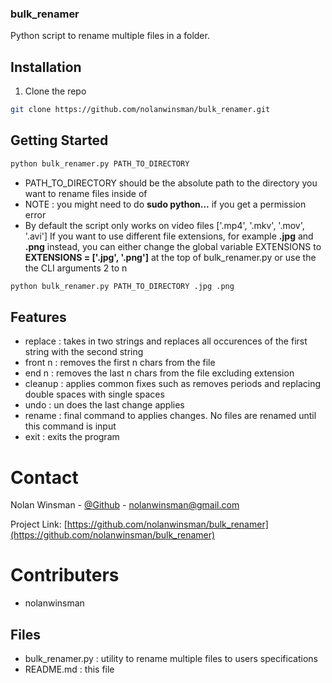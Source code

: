 ### bulk_renamer

Python script to rename multiple files in a folder.


## Installation

1. Clone the repo
```sh
git clone https://github.com/nolanwinsman/bulk_renamer.git
```

## Getting Started

```sh
python bulk_renamer.py PATH_TO_DIRECTORY
```
- PATH_TO_DIRECTORY should be the absolute path to the directory you want to rename files inside of
- NOTE : you might need to do <b>sudo python...</b> if you get a permission error
- By default the script only works on video files ['.mp4', '.mkv', '.mov', '.avi']
If you want to use different file extensions, for example <b>.jpg</b> and <b>.png</b> instead, you can either change the global variable EXTENSIONS to <b>EXTENSIONS = ['.jpg', '.png']</b> at the top of bulk_renamer.py
or use the the CLI arguments 2 to n
```sh
python bulk_renamer.py PATH_TO_DIRECTORY .jpg .png
```

## Features

- replace   : takes in two strings and replaces all occurences of the first string with the second string
- front n   : removes the first n chars from the file
- end n     : removes the last n chars from the file excluding extension
- cleanup   : applies common fixes such as removes periods and replacing double spaces with single spaces
- undo      : un does the last change applies
- rename    : final command to applies changes. No files are renamed until this command is input
- exit      : exits the program  

# Contact

Nolan Winsman - [@Github](https://github.com/nolanwinsman) - nolanwinsman@gmail.com

Project Link: [https://github.com/nolanwinsman/bulk_renamer](https://github.com/nolanwinsman/bulk_renamer)

# Contributers
- nolanwinsman

## Files

- bulk_renamer.py : utility to rename multiple files to users specifications
- README.md : this file

